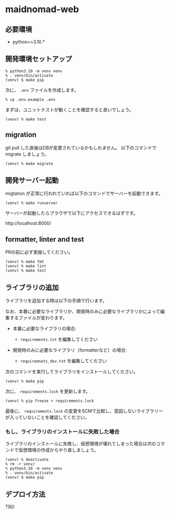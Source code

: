 # maidnomad-web

## 必要環境
- python==3.10.*

## 開発環境セットアップ

```console
% python3.10 -m venv venv
% . venv/bin/activate
(venv) $ make pip
```

次に、 `.env` ファイルを作成します。

```console
% cp .env.example .env
```

まずは、ユニットテストが動くことを確認すると良いでしょう。

```console
(venv) % make test
```

## migration

git pull した直後はDBが変更されているかもしれません。
以下のコマンドで migrate しましょう。

```console
(venv) % make migrate
```

## 開発サーバー起動

migtation が正常に行われていれば以下のコマンドでサーバーを起動できます。

```console
(venv) % make runserver
```

サーバーが起動したらブラウザで以下にアクセスできるはずです。

http://localhost:8000/

## formatter, linter and test

PRの前に必ず実施してください。

```console
(venv) % make fmt
(venv) % make lint
(venv) % make test
```

## ライブラリの追加

ライブラリを追加する時は以下の手順で行います。

なお、本番に必要なライブラリか、開発時のみに必要なライブラリかによって編集するファイルが変わります。

- 本番に必要なライブラリの場合:

  - `requirements.txt` を編集してください

- 開発時のみに必要なライブラリ（formatterなど）の場合:

  - `requiremnets_dev.txt` を編集してください

次のコマンドを実行してライブラリをインストールしてください。

```console
(venv) % make pip
```

次に、 `requirements.lock` を更新します。

```console
(venv) % pip freeze > requirements.lock
```

最後に、 `requirements.lock` の変更をSCMで比較し、意図しないライブラリーが入っていないことを確認してください。

### もし、ライブラリのインストールに失敗した場合

ライブラリのインストールに失敗し、仮想環境が壊れてしまった場合は次のコマンドで仮想環境の作成からやり直しましょう。

```console
(venv) % deactivate
% rm -r venv/
% python3.10 -m venv venv
% . venv/bin/activate
(venv) $ make pip
```

## デプロイ方法

TBD
